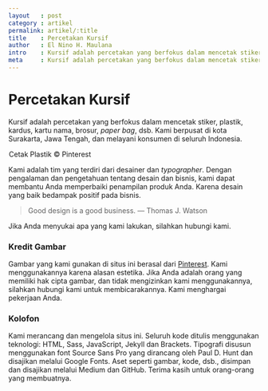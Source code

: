 ```yaml
---
layout   : post
category : artikel
permalink: artikel/:title
title    : Percetakan Kursif
author   : El Nino H. Maulana
intro    : Kursif adalah percetakan yang berfokus dalam mencetak stiker, plastik, kardus, kartu nama, brosur, <em>paper bag</em>, dsb. Kami berpusat di kota Surakarta, Jawa Tengah, dan melayani konsumen di seluruh Indonesia.
meta     : Kursif adalah percetakan yang berfokus dalam mencetak stiker, plastik, kardus, kartu nama, brosur, paper bag, dsb. Kami berpusat di kota Surakarta, Jawa Tengah, dan melayani konsumen di seluruh Indonesia.
---
```


<h1 class="site-sec__title">Percetakan Kursif</h1>

Kursif adalah percetakan yang berfokus dalam mencetak stiker, plastik, kardus, kartu nama, brosur, *paper bag*, dsb. Kami berpusat di kota Surakarta, Jawa Tengah, dan melayani konsumen di seluruh Indonesia.

<img src="data:image/png;base64,R0lGODlhAQABAAD/ACwAAAAAAQABAAACADs=" data-src="https://cdn-images-1.medium.com/max/800/1*w-yUVZnSMXV5hsRiXdvzwg.jpeg" alt="Cetak Plastik"><span class="img-caption">Cetak Plastik &copy; Pinterest</span>

Kami adalah tim yang terdiri dari desainer dan *typographer*. Dengan pengalaman dan pengetahuan tentang desain dan bisnis, kami dapat membantu Anda memperbaiki penampilan produk Anda. Karena desain yang baik bedampak positif pada bisnis.

> Good design is a good business. — Thomas J. Watson

Jika Anda menyukai apa yang kami lakukan, silahkan hubungi kami.

### Kredit Gambar

Gambar yang kami gunakan di situs ini berasal dari <a href="http://pinterest.com" title="Pinterest" target="_blank">Pinterest</a>. Kami menggunakannya karena alasan estetika. Jika Anda adalah orang yang memiliki hak cipta gambar, dan tidak mengizinkan kami menggunakannya, silahkan hubungi kami untuk membicarakannya. Kami menghargai pekerjaan Anda.

### Kolofon

Kami merancang dan mengelola situs ini. Seluruh kode ditulis menggunakan teknologi: HTML, Sass, JavaScript, Jekyll dan Brackets. Tipografi disusun menggunakan font Source Sans Pro yang dirancang oleh Paul D. Hunt dan disajikan melalui Google Fonts. Aset seperti gambar, kode, dsb., disimpan dan disajikan melalui Medium dan GitHub. Terima kasih untuk orang-orang yang membuatnya.